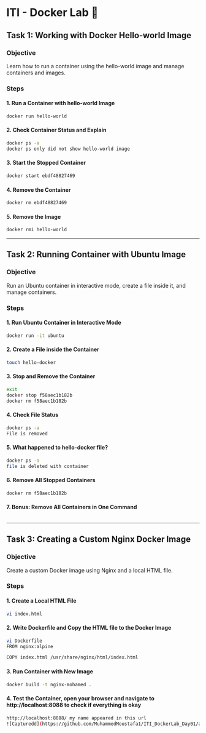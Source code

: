 # ITI - Docker Lab 🐋

## Task 1: Working with Docker Hello-world Image
### Objective
Learn how to run a container using the hello-world image and manage containers and images.

### Steps
#### 1. Run a Container with hello-world Image
```bash
docker run hello-world
```
#### 2. Check Container Status and Explain
```bash
docker ps -a
docker ps only did not show hello-world image
```
#### 3. Start the Stopped Container
```bash
docker start ebdf48827469 

```
#### 4. Remove the Container
```bash
docker rm ebdf48827469 
```
#### 5. Remove the Image
```bash
docker rmi hello-world
```
---

## Task 2: Running Container with Ubuntu Image
### Objective
Run an Ubuntu container in interactive mode, create a file inside it, and manage containers.

### Steps
#### 1. Run Ubuntu Container in Interactive Mode
```bash
docker run -it ubuntu

```
#### 2. Create a File inside the Container
```bash
touch hello-docker

```
#### 3. Stop and Remove the Container
```bash
exit
docker stop f58aec1b182b
docker rm f58aec1b182b
```
#### 4. Check File Status
```bash
docker ps -a
File is removed
```
#### 5. What happened to hello-docker file?
```bash
docker ps -a
file is deleted with container
```
#### 6. Remove All Stopped Containers
```bash
docker rm f58aec1b182b
```
#### 7. Bonus: Remove All Containers in One Command
```bash
```

---
## Task 3: Creating a Custom Nginx Docker Image
### Objective
Create a custom Docker image using Nginx and a local HTML file.

### Steps
#### 1. Create a Local HTML File
```bash
vi index.html
```
#### 2. Write Dockerfile and Copy the HTML file to the Docker Image
```bash
vi Dockerfile
FROM nginx:alpine

COPY index.html /usr/share/nginx/html/index.html
```
#### 3. Run Container with New Image
```bash
docker build -t nginx-mohamed .
```

#### 4. Test the Container, open your browser and navigate to http://localhost:8088 to check if everything is okay
```bash
http://localhost:8088/ my name appeared in this url
![Capturedd](https://github.com/MuhammedMoustafa1/ITI_DockerLab_Day01/assets/156408067/c0e9b982-5675-4375-ad87-f3ec17213a03)

```


